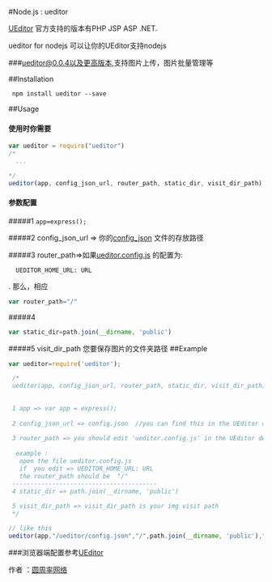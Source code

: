 #Node.js : ueditor



[UEditor](https://github.com/fex-team/ueditor) 官方支持的版本有PHP JSP ASP .NET.

ueditor for nodejs 可以让你的UEditor支持nodejs 


###ueditor@0.0.4以及更高版本,支持图片上传，图片批量管理等

##Installation

```
 npm install ueditor --save

```

##Usage

#### 使用时你需要
```javascript
var ueditor = require("ueditor")
/*
  ...

*/
ueditor(app, config_json_url, router_path, static_dir, visit_dir_path)

```
#### 参数配置


#####1 ``` app=express(); ```


#####2 config_json_url => 你的[config_json](https://github.com/netpi/ueditor-1/blob/dev-1.5.0/php/config.json) 文件的存放路径


#####3 router_path=>如果[ueditor.config.js](https://github.com/netpi/ueditor-1/blob/dev-1.5.0/ueditor.config.js)  的配置为:
```
  UEDITOR_HOME_URL: URL
``` 
. 那么，相应
```javascript
var router_path="/"

```
  
#####4 
```javascript 
var static_dir=path.join(__dirname, 'public')
```

#####5 visit_dir_path 您要保存图片的文件夹路径
##Example
```javascript
var ueditor=require('ueditor');

 /*
 ueditor(app, config_json_url, router_path, static_dir, visit_dir_path)
 
 
 1 app => var app = express();
 
 2 config_json_url => config.json  //you can find this in the UEditor demo
 
 3 router_path => you should edit 'ueditor.config.js' in the UEditor demo
 
  example : 
   open the file ueditor.config.js
   if  you edit => UEDITOR_HOME_URL: URL
   the router_path should be  "/"
 ----------------------------------------
 4 static_dir => path.join(__dirname, 'public')
 
 5 visit_dir_path => visit_dir_path is your img visit path 
 */

// like this
ueditor(app,"/ueditor/config.json","/",path.join(__dirname, 'public'),"/upload")

```
###浏览器端配置参考[UEditor](https://github.com/fex-team/ueditor)

作者 ：[圆周率网络](http://i-pi.cc)

